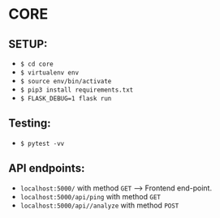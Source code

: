 # CORE

## SETUP:
* `$ cd core`
* `$ virtualenv env`
* `$ source env/bin/activate`
* `$ pip3 install requirements.txt`
* `$ FLASK_DEBUG=1 flask run`

## Testing:
* `$ pytest -vv`

## API endpoints:
* `localhost:5000/` with method `GET` --> Frontend end-point.
* `localhost:5000/api/ping` with method `GET`
* `localhost:5000/api//analyze` with method `POST`
